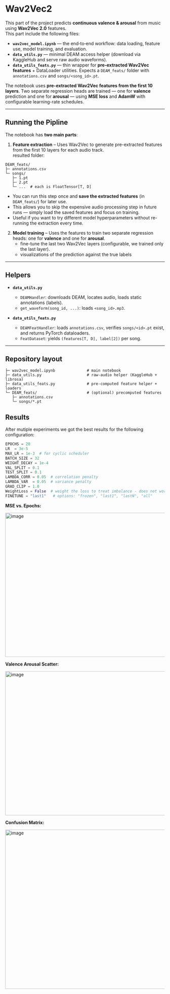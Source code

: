 # Wav2Vec2

This part of the project predicts **continuous valence & arousal** from music using **Wav2Vec 2.0** features.\
This part include the following files:

- **`wav2vec_model.ipynb`** — the end‑to‑end workflow: data loading, feature use, model training, and evaluation.
- **`data_utils.py`** — minimal DEAM access helper (download via KaggleHub and serve raw audio waveforms).
- **`data_utils_feats.py`** — thin wrapper for **pre‑extracted Wav2Vec features** + DataLoader utilities. Expects a `DEAM_feats/` folder with `annotations.csv` and `songs/<song_id>.pt`.

The notebook uses **pre-extracted Wav2Vec features from the first 10 layers**. 
Two separate regression heads are trained — one for **valence** prediction and one for **arousal** — using **MSE loss** and **AdamW** with configurable learning-rate schedules.


---

## Running the Pipline

The notebook has **two main parts**:

1. **Feature extraction** – Uses Wav2Vec to generate pre-extracted features from the first 10 layers for each audio track.\
resulted folder:
```text
DEAM_feats/
├─ annotations.csv
└─ songs/
   ├─ 1.pt
   ├─ 2.pt
   └─ ...  # each is FloatTensor[T, D]
```
   - You can run this step once and **save the extracted features** (in `DEAM_feats/`) for later use.  
   - This allows you to skip the expensive audio processing step in future runs — simply load the saved features and focus on training.  
   - Useful if you want to try different model hyperparameters without re-running the extraction every time.

2. **Model training** – Uses the features to train two separate regression heads: one for **valence** and one for **arousal**.  
   - fine-tune the last two Wav2Vec layers (configurable, we trained only the last layer).  
   - visualizations of the prediction against the true labels

---

## Helpers

- **`data_utils.py`**
  - `DEAMHandler`: downloads DEAM, locates audio, loads static annotations (labels).
  - `get_waveform(song_id, ...)`: loads `<song_id>.mp3`.

- **`data_utils_feats.py`**
  - `DEAMFeatHandler`: loads `annotations.csv`, verifies `songs/<id>.pt` exist, and returns PyTorch dataloaders.
  - `FeatDataset`: yields `(features[T, D], label[2])` per song.  

---

## Repository layout
```text
├─ wav2vec_model.ipynb              # main notebook
├─ data_utils.py                    # raw‑audio helper (KaggleHub + librosa)
├─ data_utils_feats.py              # pre‑computed feature helper + loaders
└─ DEAM_feats/                      # (optional) precomputed features
   ├─ annotations.csv
   └─ songs/*.pt
```

## Results
After mutiple experiments we got the best results for the following configuration:
```python
EPOCHS = 20
LR  = 3e-5
MAX_LR = 1e-3  # for cyclic scheduler
BATCH_SIZE = 32
WEIGHT_DECAY = 1e-4
VAL_SPLIT = 0.1
TEST_SPLIT = 0.1
LAMBDA_CORR = 0.05  # correlation penalty
LAMBDA_VAR  = 0.05  # variance penalty
GRAD_CLIP = 1.0
WeightLoss = False  # weight the loss to treat imbalance - does not work well
FINETUNE = "last1"   # options: "frozen", "last1", "lastN", "all"
```

**MSE vs. Epochs:**  

<img width="567" height="455" alt="image" src="https://github.com/user-attachments/assets/008f4953-c8f0-4d45-b56e-a4e4ce188db2" />


**Valence Arousal Scatter:**

<img width="554" height="455" alt="image" src="https://github.com/user-attachments/assets/b1716862-d4be-46e5-b6dc-a8a37beb746b" />


**Confusion Matrix:**

<img width="581" height="503" alt="image" src="https://github.com/user-attachments/assets/52faaf6f-d9c1-4eb5-829f-10425fd51310" />

